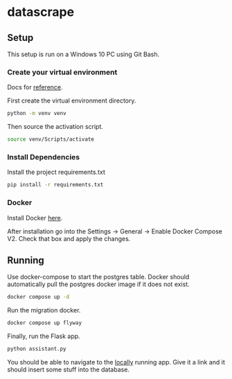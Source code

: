 # datascrape

## Setup

This setup is run on a Windows 10 PC using Git Bash.

### Create your virtual environment

Docs for [reference](https://docs.python.org/3/library/venv.html).

First create the virtual environment directory.

```sh
python -m venv venv
```

Then source the activation script.

```sh
source venv/Scripts/activate
```

### Install Dependencies

Install the project requirements.txt

```sh
pip install -r requirements.txt
```

### Docker

Install Docker [here](https://docs.docker.com/desktop/install/windows-install/).

After installation go into the Settings -> General -> Enable Docker Compose V2. Check that box and apply the changes.

## Running 

Use docker-compose to start the postgres table. 
Docker should automatically pull the postgres docker image if it does not exist.

```sh
docker compose up -d
```

Run the migration docker.

```sh
docker compose up flyway
```

Finally, run the Flask app.

```sh
python assistant.py
```

You should be able to navigate to the [locally](http://127.0.0.1:5000/) running app. 
Give it a link and it should insert some stuff into the database.

